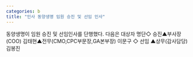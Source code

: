 ```yaml
---
categories: b
title: "인사 동양생명 임원 승진 및 선임 인사"
---
```

동양생명이 임원 승진 및 선임인사를 단행했다. 다음은 대상자 명단◇ 승진▲부사장(COO) 김태현▲전무(CMO,CPC부문장,GA본부장) 이문구 ◇ 선임 ▲상무(감사담당) 김봉진